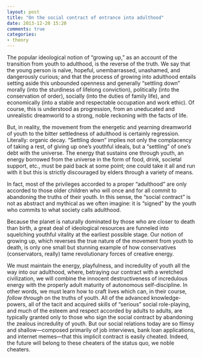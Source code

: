 ```yaml
---
layout: post
title: "On the social contract of entrance into adulthood"
date: 2013-12-20 15:20
comments: true
categories:
- theory
---
```


The popular ideological notion of “growing up,” as an account of the transition from youth to adulthood, is the reverse of the truth. We say that the young person is naïve, hopeful, unembarrassed, unashamed, and dangerously curious; and that the process of growing into adulthood entails setting aside this unbounded openness and generally “settling down” morally (into the sturdiness of lifelong conviction), politically (into the conservation of order), socially (into the duties of family life), and economically (into a stable and respectable occupation and work ethic). Of course, this is understood as progression, from an uneducated and unrealistic dreamworld to a strong, noble reckoning with the facts of life. 

But, in reality, the movement from the energetic and yearning dreamworld of youth to the bitter settledness of adulthood is certainly regression. Literally: organic decay. “Settling down” implies not only the complacency of taking a rest, of giving up one’s youthful ideals, but a “settling” of one’s debt with the universe. The energy that sustains one through youth, an energy borrowed from the universe in the form of food, drink, societal support, etc., must be paid back at some point; one could take it all and run with it but this is strictly discouraged by elders through a variety of means.

In fact, most of the privileges accorded to a proper “adulthood” are only accorded to those older children who will once and for all commit to abandoning the truths of their youth. In this sense, the “social contract” is not as abstract and mythical as we often imagine: it is “signed” by the youth who commits to what society calls adulthood.

Because the planet is naturally dominated by those who are closer to death than birth, a great deal of ideological resources are funneled into squelching youthful vitality at the earliest possible stage. Our notion of growing up, which reverses the true nature of the movement from youth to death, is only one small but stunning example of how conservatives (conservators, really) tame revolutionary forces of creative energy.     

We must maintain the energy, playfulness, and incredulity of youth all the way into our adulthood, where, betraying our contract with a wretched civilization, we will combine the innocent destructiveness of incredulous energy with the properly adult maturity of autonomous self-discipline. In other words, we must learn how to craft lives which can, in their course, *follow through* on the truths of youth. All of the advanced knowledge-powers, all of the tacit and acquired skills of “serious” social role-playing, and much of the esteem and respect accorded by adults to adults, are typically granted only to those who sign the social contract by abandoning the zealous incredulity of youth. But our social relations today are so flimsy and shallow—composed primarily of job interviews, bank loan applications, and internet memes—that this implicit contract is easily cheated. Indeed, the future will belong to these cheaters of the status quo, we noble cheaters.

